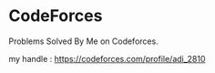 # CodeForces
Problems Solved By Me on Codeforces.

my handle : https://codeforces.com/profile/adi_2810
